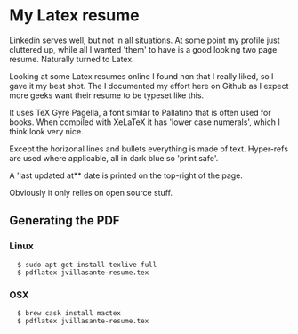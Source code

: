 # My Latex resume

Linkedin serves well, but not in all situations.  At some point my profile
just cluttered up, while all I wanted 'them' to have is a good looking
two page resume.  Naturally turned to Latex.

Looking at some Latex resumes online I found non that I really liked, so
I gave it my best shot.  The I documented my effort here on Github as I
expect more geeks want their resume to be typeset like this.

It uses TeX Gyre Pagella, a font similar to Pallatino that is often used for
books.  When compiled with XeLaTeX it has 'lower case numerals', which I
think look very nice.

Except the horizonal lines and bullets everything is made of text.
Hyper-refs are used where applicable, all in dark blue so 'print safe'.

A 'last updated at** date is printed on the top-right of the page.

Obviously it only relies on open source stuff.

## Generating the PDF
### Linux
```
  $ sudo apt-get install texlive-full
  $ pdflatex jvillasante-resume.tex
```

### OSX
```
  $ brew cask install mactex
  $ pdflatex jvillasante-resume.tex
```
